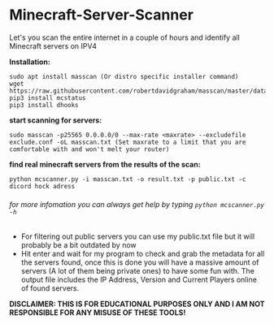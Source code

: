 # Minecraft-Server-Scanner

Let's you scan the entire internet in a couple of hours and identify all Minecraft servers on IPV4

**Installation:**

```
sudo apt install masscan (Or distro specific installer command)
wget https://raw.githubusercontent.com/robertdavidgraham/masscan/master/data/exclude.conf
pip3 install mcstatus
pip3 install dhooks
```

**start scanning for servers:**

```
sudo masscan -p25565 0.0.0.0/0 --max-rate <maxrate> --excludefile exclude.conf -oL masscan.txt (Set maxrate to a limit that you are comfortable with and won't melt your router)
```

**find real minecraft servers from the results of the scan:**

```
python mcscanner.py -i masscan.txt -o result.txt -p public.txt -c dicord hock adress
```

###### for more infomation you can always get help by typing ```python mcscanner.py -h```

- For filtering out public servers you can use my public.txt file but it will probably be a bit outdated by now
- Hit enter and wait for my program to check and grab the metadata for all the servers found, once this is done you will
  have a massive amount of servers (A lot of them being private ones) to have some fun with. The output file includes
  the IP Address, Version and Current Players online of found servers.

**DISCLAIMER: THIS IS FOR EDUCATIONAL PURPOSES ONLY AND I AM NOT RESPONSIBLE FOR ANY MISUSE OF THESE TOOLS!**
